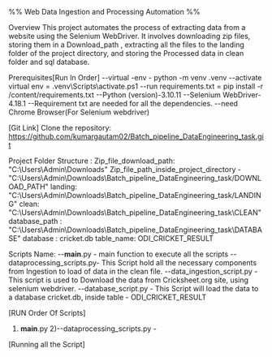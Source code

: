 %% Web Data Ingestion and Processing Automation %%

Overview
This project automates the process of extracting data from a website using the Selenium WebDriver. It involves downloading zip files, storing them in a Download_path , extracting all the files to the landing folder of the project directory, and storing the Processed data in clean folder and sql database.

Prerequisites[Run In Order]
--virtual -env - python -m venv .venv
--activate virtual env = .venv\Scripts\activate.ps1
--run requirements.txt = pip install -r /content/requirements.txt
--Python (version)-3.10.11
--Selenium WebDriver-4.18.1
--Requirement txt are needed for all the dependencies.
--need Chrome Browser(For Selenium webdriver)

[Git Link]
Clone the repository: https://github.com/kumargautam02/Batch_pipeline_DataEngineering_task.git


Project Folder Structure : 
Zip_file_download_path: "C:\Users\Admin\Downloads"
Zip_file_path_inside_project_directory - "C:\Users\Admin\Downloads\Batch_pipeline_DataEngineering_task/DOWNLOAD_PATH"
landing: "C:\Users\Admin\Downloads\Batch_pipeline_DataEngineering_task/LANDING"
clean: "C:\Users\Admin\Downloads\Batch_pipeline_DataEngineering_task\CLEAN"
database_path : "C:\Users\Admin\Downloads\Batch_pipeline_DataEngineering_task\DATABASE"
database : cricket.db
table_name: ODI_CRICKET_RESULT


Scripts Name:
--__main__.py - main function to execute all the scripts
--dataprocessing_scripts.py- This Script hold all the necessary components from Ingestion to load of data in the clean file.
--data_ingestion_script.py - This script is used to Download the data from Cricksheet.org site, using selenium webdriver. 
--database_script.py - This Script will load the data to a database cricket.db, inside table - ODI_CRICKET_RESULT

[RUN Order Of Scripts]
1) __main__.py
2)--dataprocessing_scripts.py - 

[Running all the Script]
